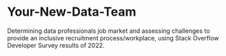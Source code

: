 # Your-New-Data-Team

Determining data professionals job market and assessing challenges to provide an inclusive recruitment process/workplace, using Stack Overflow Developer Survey results of 2022.
